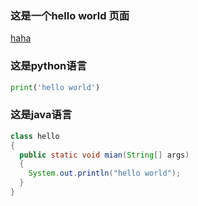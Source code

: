 ### 这是一个hello world 页面
[haha](http://www.baidu.com)
### 这是python语言
```python  
print('hello world')
```
### 这是java语言
```java
class hello
{
  public static void mian(String[] args)
  {
    System.out.println("hello world");
  }
}
```

